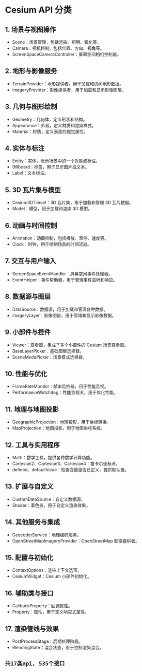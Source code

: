 # Cesium API 分类

## 1. 场景与视图操作
- Scene：场景管理，包括渲染、照明、雾化等。
- Camera：相机控制，包括位置、方向、视角等。
- ScreenSpaceCameraController：屏幕空间相机控制器。

## 2. 地形与影像服务
- TerrainProvider：地形提供者，用于加载和访问地形数据。
- ImageryProvider：影像提供者，用于加载和显示影像图层。

## 3. 几何与图形绘制
- Geometry：几何体，定义形状和结构。
- Appearance：外观，定义材质和渲染样式。
- Material：材质，定义表面的视觉属性。

## 4. 实体与标注
- Entity：实体，表示场景中的一个对象或标注。
- Billboard：标签，用于显示图片或文本。
- Label：文本标注。

## 5. 3D 瓦片集与模型
- Cesium3DTileset：3D 瓦片集，用于加载和管理 3D 瓦片数据。
- Model：模型，用于加载和渲染 3D 模型。

## 6. 动画与时间控制
- Animation：动画控制，包括播放、暂停、速度等。
- Clock：时钟，用于控制场景的时间流逝。

## 7. 交互与用户输入
- ScreenSpaceEventHandler：屏幕空间事件处理器。
- EventHelper：事件帮助器，用于管理事件监听和响应。

## 8. 数据源与图层
- DataSource：数据源，用于加载和管理各种数据。
- ImageryLayer：影像图层，用于管理和显示影像数据。

## 9. 小部件与控件
- Viewer：查看器，集成了多个小部件的 Cesium 场景查看器。
- BaseLayerPicker：基础图层选择器。
- SceneModePicker：场景模式选择器。

## 10. 性能与优化
- FrameRateMonitor：帧率监控器，用于性能监视。
- PerformanceWatchdog：性能监视犬，用于优化性能。

## 11. 地理与地图投影
- GeographicProjection：地理投影，用于坐标转换。
- MapProjection：地图投影，用于地图坐标系统。

## 12. 工具与实用程序
- Math：数学工具，提供各种数学计算功能。
- Cartesian2、Cartesian3、Cartesian4：笛卡尔坐标点。
- defined、defaultValue：检查变量是否已定义，提供默认值。

## 13. 扩展与自定义
- CustomDataSource：自定义数据源。
- Shader：着色器，用于自定义渲染效果。

## 14. 其他服务与集成
- GeocoderService：地理编码服务。
- OpenStreetMapImageryProvider：OpenStreetMap 影像提供者。

## 15. 配置与初始化
- ContextOptions：渲染上下文选项。
- CesiumWidget：Cesium 小部件初始化。

## 16. 辅助类与接口
- CallbackProperty：回调属性。
- Property：属性，用于定义响应式属性。

## 17. 渲染管线与效果
- PostProcessStage：后期处理阶段。
- BlendingState：混合状态，用于控制渲染混合。

## `共17类api, 535个接口`